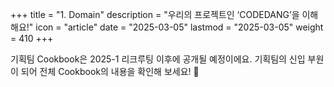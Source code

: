 +++
title = "1. Domain"
description = "우리의 프로젝트인 ‘CODEDANG’을 이해해요!"
icon = "article"
date = "2025-03-05"
lastmod = "2025-03-05"
weight = 410 
+++

기획팀 Cookbook은 2025-1 리크루팅 이후에 공개될 예정이에요.
기획팀의 신입 부원이 되어 전체 Cookbook의 내용을 확인해 보세요! 🤗
